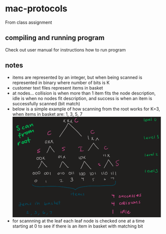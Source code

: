 # mac-protocols

From class assignment

## compiling and running program

Check out user manual for instructions how to run program <br>

## notes

* items are represented by an integer, but when being scanned is represented in binary where number of bits is K
* customer text files represent items in basket
* at nodes... collision is when more than 1 item fits  the node description, idle is when no nodes fit description, and success is when an item is successfully scanned (bit match)
* below is a simple example of how scanning from the root works for K=3, when items in basket are: 1, 3, 5, 7
 ![root_example](media/root_example.png)
* for scannning at the leaf each leaf node is checked one at a time starting at 0 to see if there is an item in basket with matching bit
